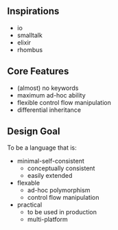 ## Inspirations

- io
- smalltalk
- elixir
- rhombus

## Core Features

- (almost) no keywords
- maximum ad-hoc ability
- flexible control flow manipulation
- differential inheritance

## Design Goal

To be a language that is:

- minimal-self-consistent
  - conceptually consistent
  - easily extended
- flexable
  - ad-hoc polymorphism
  - control flow manipulation
- practical
  - to be used in production
  - multi-platform